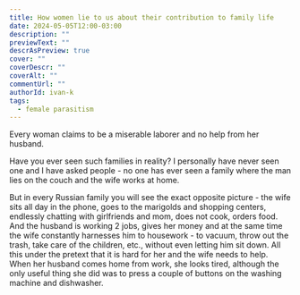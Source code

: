 ```yaml
---
title: How women lie to us about their contribution to family life
date: 2024-05-05T12:00-03:00
description: ""
previewText: ""
descrAsPreview: true
cover: ""
coverDescr: ""
coverAlt: ""
commentUrl: ""
authorId: ivan-k
tags:
  - female parasitism
---
```

Every woman claims to be a miserable laborer and no help from her husband.

Have you ever seen such families in reality? I personally have never seen one and I have asked people - no one has ever seen a family where the man lies on the couch and the wife works at home.

But in every Russian family you will see the exact opposite picture - the wife sits all day in the phone, goes to the marigolds and shopping centers, endlessly chatting with girlfriends and mom, does not cook, orders food. And the husband is working 2 jobs, gives her money and at the same time the wife constantly harnesses him to housework - to vacuum, throw out the trash, take care of the children, etc., without even letting him sit down. All this under the pretext that it is hard for her and the wife needs to help. When her husband comes home from work, she looks tired, although the only useful thing she did was to press a couple of buttons on the washing machine and dishwasher.
